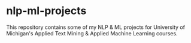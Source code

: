 # nlp-ml-projects
This repository contains some of my NLP & ML projects for University of Michigan's Applied Text Mining & Applied Machine Learning courses.
